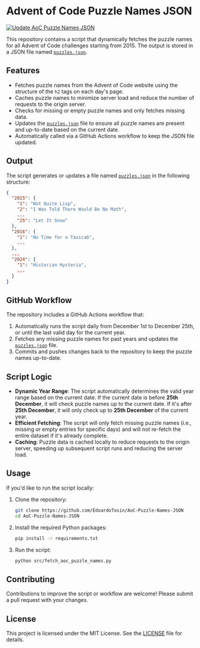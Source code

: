 # Advent of Code Puzzle Names JSON

[![Update AoC Puzzle Names JSON](https://github.com/EdoardoTosin/AoC-Puzzle-Names-JSON/actions/workflows/update-aoc-json.yml/badge.svg?branch=main)](https://github.com/EdoardoTosin/AoC-Puzzle-Names-JSON/actions/workflows/update-aoc-json.yml)

This repository contains a script that dynamically fetches the puzzle names for all Advent of Code challenges starting from 2015. The output is stored in a JSON file named [`puzzles.json`](https://raw.githubusercontent.com/EdoardoTosin/AoC-Puzzle-Names-JSON/refs/heads/main/puzzles.json).

## Features

- Fetches puzzle names from the Advent of Code website using the structure of the `h2` tags on each day's page.
- Caches puzzle names to minimize server load and reduce the number of requests to the origin server.
- Checks for missing or empty puzzle names and only fetches missing data.
- Updates the [`puzzles.json`](https://raw.githubusercontent.com/EdoardoTosin/AoC-Puzzle-Names-JSON/refs/heads/main/puzzles.json) file to ensure all puzzle names are present and up-to-date based on the current date.
- Automatically called via a GitHub Actions workflow to keep the JSON file updated.

## Output

The script generates or updates a file named [`puzzles.json`](https://raw.githubusercontent.com/EdoardoTosin/AoC-Puzzle-Names-JSON/refs/heads/main/puzzles.json) in the following structure:

```json
{
  "2015": {
    "1": "Not Quite Lisp",
    "2": "I Was Told There Would Be No Math",
    ...
    "25": "Let It Snow"
  },
  "2016": {
    "1": "No Time for a Taxicab",
    ...
  },
  ...
  "2024": {
    "1": "Historian Hysteria",
    ...
  }
}
```

## GitHub Workflow

The repository includes a GitHub Actions workflow that:

1. Automatically runs the script daily from December 1st to December 25th, or until the last valid day for the current year.
2. Fetches any missing puzzle names for past years and updates the [`puzzles.json`](https://raw.githubusercontent.com/EdoardoTosin/AoC-Puzzle-Names-JSON/refs/heads/main/puzzles.json) file.
3. Commits and pushes changes back to the repository to keep the puzzle names up-to-date.

## Script Logic

- **Dynamic Year Range**: The script automatically determines the valid year range based on the current date. If the current date is before **25th December**, it will check puzzle names up to the current date. If it's after **25th December**, it will only check up to **25th December** of the current year.
- **Efficient Fetching**: The script will only fetch missing puzzle names (i.e., missing or empty entries for specific days) and will not re-fetch the entire dataset if it's already complete.
- **Caching**: Puzzle data is cached locally to reduce requests to the origin server, speeding up subsequent script runs and reducing the server load.

## Usage

If you'd like to run the script locally:

1. Clone the repository:
   ```bash
   git clone https://github.com/EdoardoTosin/AoC-Puzzle-Names-JSON
   cd AoC-Puzzle-Names-JSON
   ```

2. Install the required Python packages:
   ```bash
   pip install -r requirements.txt
   ```

3. Run the script:
   ```bash
   python src/fetch_aoc_puzzle_names.py
   ```

## Contributing

Contributions to improve the script or workflow are welcome! Please submit a pull request with your changes.

## License

This project is licensed under the MIT License. See the [LICENSE](LICENSE) file for details.
